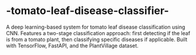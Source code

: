 # -tomato-leaf-disease-classifier-
A deep learning-based system for tomato leaf disease classification using CNN. Features a two-stage classification approach: first detecting if the leaf is from a tomato plant, then classifying specific diseases if applicable. Built with TensorFlow, FastAPI, and the PlantVillage dataset.
